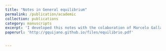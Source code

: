 ```yaml
---
title: "Notes in General equilibrium"
permalink: /publication/academic
collection: publications
category: manuscripts 
excerpt: 'I developed this notes with the colaboration of Marcelo Gallardo (PUCP). It contains a basic and introductory proof of the Brouwer Fixed Point Theorem under its specific application in general equilibrium theory (GE). Furthemore, we focus on showing the existence of a unique equilibrium under certain conditions and assumptions. The purpose was to present to the interested student the mathematical architecture that supports GE'    
paperurl: 'http://gquijano.github.io/files/equilibrio.pdf'


---
```



